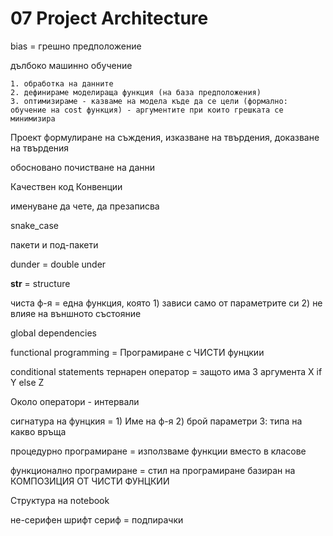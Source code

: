 # 07 Project Architecture

bias = грешно предположение

дълбоко машинно обучение

	1. обработка на данните
	2. дефинираме моделираща функция (на база предположения)
	3. оптимизираме - казваме на модела къде да се цели (формално: обучение на cost функция) - аргументите при които грешката се минимизира

Проект
формулиране на съждения, изказване на твърдения, доказване на твърдения

обосновано почистване на данни

Качествен код
Конвенции

именуване
да чете, да презаписва

snake_case

пакети и под-пакети

dunder = double under

__str__ = structure

чиста ф-я = една функция, която 1) зависи само от параметрите си 2) не влияе на външното състояние

global dependencies

functional programming = Програмиране с ЧИСТИ фунцкии

conditional statements
тернарен оператор = защото има 3 аргумента X if Y else Z

Около оператори - интервали

сигнатура на фунцкия = 1) Име на ф-я 2) брой параметри 3: типа на какво връща

процедурно програмиране = използваме функции вместо в класове

функционално програмиране = стил на програмиране базиран на КОМПОЗИЦИЯ ОТ ЧИСТИ ФУНЦКИИ


Структура на notebook

не-серифен шрифт
сериф = подпирачки






	
